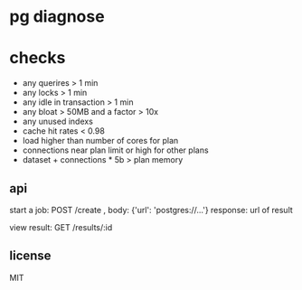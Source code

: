 # pg diagnose

# checks

* any querires > 1 min
* any locks > 1 min
* any idle in transaction > 1 min
* any bloat > 50MB and a factor > 10x
* any unused indexs
* cache hit rates < 0.98
* load higher than number of cores for plan
* connections near plan limit or high for other plans
* dataset + connections * 5b > plan memory

## api

start a job:
  POST /create , body: {'url': 'postgres://...'}
  response: url of result

view result:
  GET /results/:id



## license
MIT

